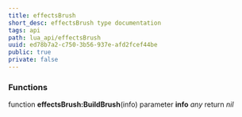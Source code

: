 ```yaml
---
title: effectsBrush
short_desc: effectsBrush type documentation
tags: api
path: lua_api/effectsBrush
uuid: ed78b7a2-c750-3b56-937e-afd2fcef44be
public: true
private: false
---
```





### Functions

function **effectsBrush:BuildBrush**(info)
  parameter **info** *any*
  return *nil*
